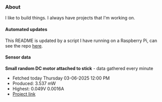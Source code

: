 ### About
I like to build things. I always have projects that I'm working on.

#### Automated updates
This README is updated by a script I have running on a Raspberry Pi, can see the repo [here](https://github.com/jdc-cunningham/raspi-git-repo-updater).

#### Sensor data


**Small random DC motor attached to stick** - data gathered every minute
- Fetched today Thursday 03-06-2025 12:00 PM
- Produced: 3.537 mW
- Highest: 0.049V 0.0016A
- [Project link](https://github.com/jdc-cunningham/turbine-raspi)